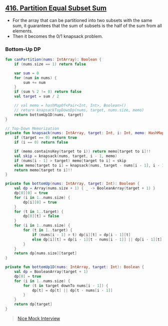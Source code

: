 ## [416. Partition Equal Subset Sum](https://leetcode.com/problems/partition-equal-subset-sum/)

* For the array that can be partitioned into two subsets with the same sum, it guarantees that the sum of subsets is the half of the sum from all elements.
* Then it becomes the 0/1 knapsack problem.

### Bottom-Up DP
```kotlin
fun canPartition(nums: IntArray): Boolean {
    if (nums.size == 1) return false

    var sum = 0
    for (num in nums) {
        sum += num
    }
    if (sum % 2 != 0) return false
    val target = sum / 2

    // val memo = hashMapOf<Pair<Int, Int>, Boolean>()
    // return knapsackTopDownDp(nums, target, nums.size, memo)
    return bottomUp1D(nums, target)
}

// Top-Down Memorization
private fun knapsack(nums: IntArray, target: Int, i: Int, memo: HashMap<Pair<Int, Int>, Boolean>): Boolean {
    if (target == 0) return true
    if (i == 0) return false

    if (memo.containsKey(target to i)) return memo[target to i]!!
    val skip = knapsack(nums, target, i - 1, memo)
    if (nums[i - 1] > target) memo[target to i] = skip
    else memo[target to i] = knapsack(nums, target - nums[i - 1], i - 1, memo) || skip
    return memo[target to i]!!
}

private fun bottomUp(nums: IntArray, target: Int): Boolean {
    val dp = Array(nums.size + 1) { _ -> BooleanArray(target + 1) }
    dp[0][0] = true
    for (i in 1..nums.size) {
        dp[i][0] = true
    }
    for (t in 1..target) {
        dp[0][t] = false
    }
    for (i in 1..nums.size) {
        for (t in 1..target) {
            if (nums[i - 1] > t) dp[i][t] = dp[i - 1][t]
            else dp[i][t] = dp[i - 1][t - nums[i - 1]] || dp[i - 1][t]
        }
    }
    return dp[nums.size][target]
}

private fun bottomUp1D(nums: IntArray, target: Int): Boolean {
    val dp = BooleanArray(target + 1)
    dp[0] = true
    for (i in 1..nums.size) {
        for (t in target downTo nums[i - 1]) {
            dp[t] = dp[t] || dp[t - nums[i - 1]]
        }
    }
    return dp[target]
}
```

> [Nice Mock Interview](https://www.youtube.com/watch?v=RZO6oR443nQ)
